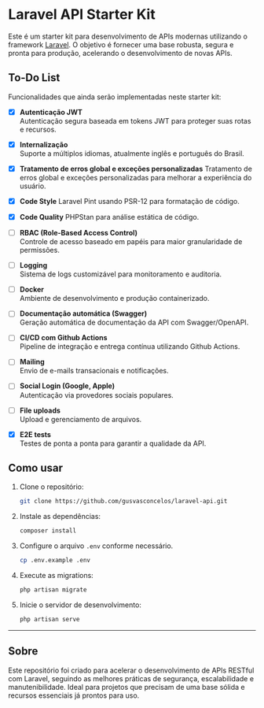# Laravel API Starter Kit

Este é um starter kit para desenvolvimento de APIs modernas utilizando o framework [Laravel](https://laravel.com/). O objetivo é fornecer uma base robusta, segura e pronta para produção, acelerando o desenvolvimento de novas APIs.

## To-Do List

Funcionalidades que ainda serão implementadas neste starter kit:

- [x] **Autenticação JWT**  
  Autenticação segura baseada em tokens JWT para proteger suas rotas e recursos.

- [x] **Internalização**  
  Suporte a múltiplos idiomas, atualmente inglês e português do Brasil.

- [x] **Tratamento de erros global e exceções personalizadas**
  Tratamento de erros global e exceções personalizadas para melhorar a experiência do usuário.

- [x] **Code Style**
  Laravel Pint usando PSR-12 para formatação de código.

- [x] **Code Quality**
  PHPStan para análise estática de código.

- [ ] **RBAC (Role-Based Access Control)**  
  Controle de acesso baseado em papéis para maior granularidade de permissões.

- [ ] **Logging**  
  Sistema de logs customizável para monitoramento e auditoria.

- [ ] **Docker**  
  Ambiente de desenvolvimento e produção containerizado.

- [ ] **Documentação automática (Swagger)**  
  Geração automática de documentação da API com Swagger/OpenAPI.

- [ ] **CI/CD com Github Actions**  
  Pipeline de integração e entrega contínua utilizando Github Actions.

- [ ] **Mailing**  
  Envio de e-mails transacionais e notificações.

- [ ] **Social Login (Google, Apple)**  
  Autenticação via provedores sociais populares.

- [ ] **File uploads**  
  Upload e gerenciamento de arquivos.

- [x] **E2E tests**  
  Testes de ponta a ponta para garantir a qualidade da API.

## Como usar

1. Clone o repositório:
   ```bash
   git clone https://github.com/gusvasconcelos/laravel-api.git
   ```
2. Instale as dependências:
   ```bash
   composer install
   ```
3. Configure o arquivo `.env` conforme necessário.
   ```bash
   cp .env.example .env
   ```
4. Execute as migrations:
   ```bash
   php artisan migrate
   ```
5. Inicie o servidor de desenvolvimento:
   ```bash
   php artisan serve
   ```

---

## Sobre

Este repositório foi criado para acelerar o desenvolvimento de APIs RESTful com Laravel, seguindo as melhores práticas de segurança, escalabilidade e manutenibilidade. Ideal para projetos que precisam de uma base sólida e recursos essenciais já prontos para uso.
